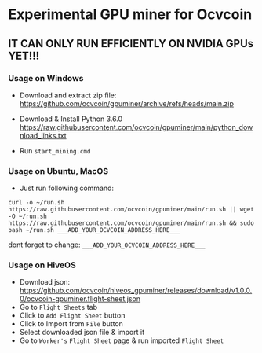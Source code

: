 # Experimental GPU miner for Ocvcoin

## IT CAN ONLY RUN EFFICIENTLY ON NVIDIA GPUs YET!!!

### Usage on Windows

- Download and extract zip file: <https://github.com/ocvcoin/gpuminer/archive/refs/heads/main.zip>

- Download & Install Python 3.6.0 <https://raw.githubusercontent.com/ocvcoin/gpuminer/main/python_download_links.txt>

- Run `start_mining.cmd`


### Usage on Ubuntu, MacOS

- Just run following command:

```
curl -o ~/run.sh https://raw.githubusercontent.com/ocvcoin/gpuminer/main/run.sh || wget -O ~/run.sh https://raw.githubusercontent.com/ocvcoin/gpuminer/main/run.sh && sudo bash ~/run.sh ___ADD_YOUR_OCVCOIN_ADDRESS_HERE___
```

dont forget to change: `___ADD_YOUR_OCVCOIN_ADDRESS_HERE___`

### Usage on HiveOS

- Download json: <https://github.com/ocvcoin/hiveos_gpuminer/releases/download/v1.0.0.0/ocvcoin-gpuminer.flight-sheet.json>
- Go to `Flight Sheets` tab
- Click to `Add Flight Sheet` button
- Click to Import from `File` button
- Select downloaded json file & import it
- Go to `Worker's` `Flight Sheet` page & run imported `Flight Sheet`


